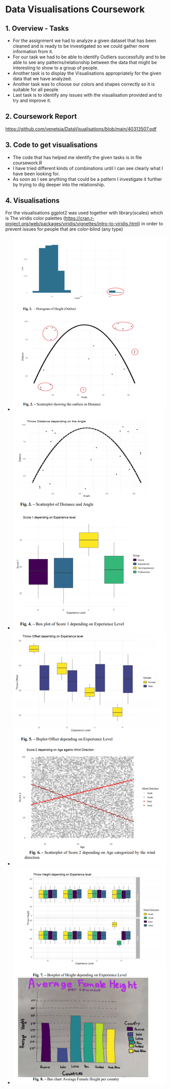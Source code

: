 # Data Visualisations Coursework

## 1. Overview - Tasks
* For the assignment we had to analyze a given dataset that has been cleaned and is ready to be investigated so we could gather more information from it. 
* For our task we had to be able to identify Outliers successfully and to be able to see any patterns/relationship between the data that might be interesting to show to a group of people. 
* Another task is to display the Visualisations appropriately for the given data that we have analyzed. 
* Another task was to choose our colors and shapes correctly so it is suitable for all people
* Last task is to identify any issues with the visualisation provided and to try and improve it.

## 2. Coursework Report
https://github.com/venetsia/DataVisualisations/blob/main/40313507.pdf

## 3. Code to get visualisations
* The code that has helped me identify the given tasks is in file coursework.R 
* I have tried different kinds of combinations until I can see clearly what I have been looking for. 
* As soon as I see anything that could be a pattern I investigate it further by trying to dig deeper into the relationship.

## 4. Visualisations 
For the visualisations ggplot2 was used together with library(scales) which is The viridis color palettes (https://cran.r-project.org/web/packages/viridis/vignettes/intro-to-viridis.html) in order to prevent issues for people that are color-blind (any type) 
* ![alt text](https://github.com/venetsia/DataVisualisations/blob/main/Capture.PNG)
* ![alt text](https://github.com/venetsia/DataVisualisations/blob/main/Capture1.PNG)
* ![alt text](https://github.com/venetsia/DataVisualisations/blob/main/Capture2.PNG)
* ![alt text](https://github.com/venetsia/DataVisualisations/blob/main/Capture3.PNG)

